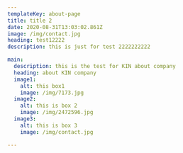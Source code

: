 ```yaml
---
templateKey: about-page
title: title 2
date: 2020-08-31T13:03:02.861Z
image: /img/contact.jpg
heading: test12222
description: this is just for test 2222222222

main:
  description: this is the test for KIN about company
  heading: about KIN company
  image1:
    alt: this box1
    image: /img/7173.jpg
  image2:
    alt: this is box 2
    image: /img/2472596.jpg
  image3:
    alt: this is box 3
    image: /img/contact.jpg

---
```


